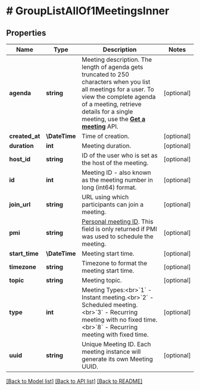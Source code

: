 # # GroupListAllOf1MeetingsInner

## Properties

Name | Type | Description | Notes
------------ | ------------- | ------------- | -------------
**agenda** | **string** | Meeting description. The length of agenda gets truncated to 250 characters when you list all meetings for a user. To view the complete agenda of a meeting, retrieve details for a single meeting, use the [**Get a meeting**](/docs/api-reference/zoom-api/methods#operation/meeting) API. | [optional]
**created_at** | **\DateTime** | Time of creation. | [optional]
**duration** | **int** | Meeting duration. | [optional]
**host_id** | **string** | ID of the user who is set as the host of the meeting. | [optional]
**id** | **int** | Meeting ID - also known as the meeting number in long (int64) format. | [optional]
**join_url** | **string** | URL using which participants can join a meeting. | [optional]
**pmi** | **string** | [Personal meeting ID](https://marketplace.zoom.us/docs/api-reference/using-zoom-apis/#understanding-personal-meeting-id-pmi). This field is only returned if PMI was used to schedule the meeting. | [optional]
**start_time** | **\DateTime** | Meeting start time. | [optional]
**timezone** | **string** | Timezone to format the meeting start time. | [optional]
**topic** | **string** | Meeting topic. | [optional]
**type** | **int** | Meeting Types:&lt;br&gt;&#x60;1&#x60; - Instant meeting.&lt;br&gt;&#x60;2&#x60; - Scheduled meeting.&lt;br&gt;&#x60;3&#x60; - Recurring meeting with no fixed time.&lt;br&gt;&#x60;8&#x60; - Recurring meeting with fixed time. | [optional]
**uuid** | **string** | Unique Meeting ID. Each meeting instance will generate its own Meeting UUID. | [optional]

[[Back to Model list]](../../README.md#models) [[Back to API list]](../../README.md#endpoints) [[Back to README]](../../README.md)
